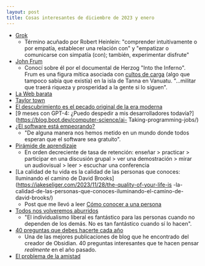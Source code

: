 ```yaml
---
layout: post
title: Cosas interesantes de diciembre de 2023 y enero
---
```


- [Grok](https://en.wikipedia.org/wiki/Grok)
     - Término acuñado por Robert Heinlein: "comprender intuitivamente o por empatía, establecer una relación con" y "empatizar o comunicarse con simpatía (con); también, experimentar disfrute"
- [John Frum](https://en.wikipedia.org/wiki/John_Frum)
     - Conocí sobre él por el documental de Herzog "Into the Inferno". Frum es una figura mítica asociada con [cultos de carga](https://en.wikipedia.org/wiki/Cargo_cult) (algo que tampoco sabía que existía) en la isla de Tanna en Vanuatu. "...militar que traerá riqueza y prosperidad a la gente si lo siguen".
- [La Web barata](https://potato.cheap/)
- [Taylor town](https://taylor.town/)
- [El descubrimiento es el pecado original de la era moderna](https://www.strangeloopcanon.com/p/discovery-is-the-original-sin-of)
- [9 meses con GPT-4: ¿Puedo despedir a mis desarrolladores todavía?](https://blog.boot.dev/computer-science/ai- Taking-programming-jobs/)
- [¿El software está empeorando?](https://stackoverflow.blog/2023/12/25/is-software-getting-worse/)
     - "De alguna manera nos hemos metido en un mundo donde todos esperan que el software sea gratuito".
- [Pirámide de aprendizaje](https://en.wikipedia.org/wiki/Learning_pyramid)
     - En orden decreciente de tasa de retención: enseñar > practicar > participar en una discusión grupal > ver una demostración > mirar un audiovisual > leer > escuchar una conferencia
- [La calidad de tu vida es la calidad de las personas que conoces: Iluminando el camino de David Brooks](https://jakeseliger.com/2023/11/28/the-quality-of-your-life-is -la-calidad-de-las-personas-que-conoces-iluminando-el-camino-de-david-brooks/)
     - Post que me llevó a leer [Cómo conocer a una persona](https://www.goodreads.com/book/show/112974860-how-to-know-a-person)
- [Todos nos volveremos aburridos](https://www.louiseperry.co.uk/p/we-will-all-become-boring)
     - "El individualismo liberal es fantástico para las personas cuando no dependen de los demás. No es tan fantástico cuando sí lo hacen".
- [40 preguntas que debes hacerte cada año](https://stephango.com/40-questions)
     - Una de las mejores publicaciones de blog que he encontrado del creador de Obsidian. 40 preguntas interesantes que te hacen pensar _realmente_ en el año pasado.
- [El problema de la amistad](https://rojospinks.substack.com/p/the-friendship-problem)